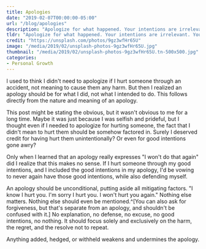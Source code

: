 ```yaml
---
title: Apologies
date: "2019-02-07T00:00:00-05:00"
url: "/blog/apologies"
description: "Apologize for what happened. Your intentions are irrelevant."
tldr: "Apologize for what happened. Your intentions are irrelevant. You should focus exclusively on the harm, your regret, and your resolve not to repeat."
credit: "https://unsplash.com/photos/9gz3wfHr65U"
image: "/media/2019/02/unsplash-photos-9gz3wfHr65U.jpg"
thumbnail: "/media/2019/02/unsplash-photos-9gz3wfHr65U.tn-500x500.jpg"
categories:
- Personal Growth
---
```

I used to think I didn't need to apologize if I hurt someone through an accident, not meaning to cause them any harm.
But then I realized an apology should be for what I did, not what I intended to do.
This follows directly from the nature and meaning of an apology.
<!--more-->

This post might be stating the obvious, but it wasn't obvious to me for a long time.
Maybe it was just because I was selfish and prideful, but I thought even if I needed to apologize for hurting someone, the fact that I didn't mean to hurt them should be somehow factored in.
Surely I deserved credit for having hurt them unintentionally?
Or even for good intentions gone awry?

Only when I learned that an apology really expresses "I won't do that again" did I realize that this makes no sense.
If I hurt someone through my good intentions, and I included the good intentions in my apology, I'd be vowing to never again have those good intentions, while also defending myself.

An apology should be unconditional, putting aside all mitigating factors.
"I know I hurt you. I'm sorry I hurt you. I won't hurt you again."
Nothing else matters.
Nothing else should even be mentioned.^[You can also ask for forgiveness, but that's separate from an apology, and shouldn't be confused with it.]
No explanation, no defense, no excuse, no good intentions, no nothing.
It should focus solely and exclusively on the harm, the regret, and the resolve not to repeat.

Anything added, hedged, or withheld weakens and undermines the apology.
